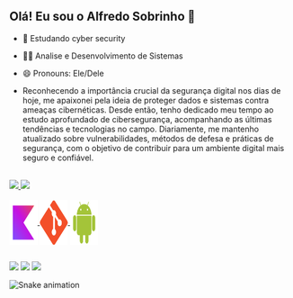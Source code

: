 ## Olá! Eu sou o Alfredo Sobrinho 👋


- 🌱 Estudando cyber security
- 👨‍🚀 Analise e Desenvolvimento de Sistemas
- 😄 Pronouns: Ele/Dele



- Reconhecendo a importância crucial da segurança digital nos dias de hoje, me apaixonei pela ideia de proteger dados e sistemas contra ameaças cibernéticas. Desde então, tenho dedicado meu tempo ao estudo aprofundado de cibersegurança, acompanhando as últimas tendências e tecnologias no campo. Diariamente, me mantenho atualizado sobre vulnerabilidades, métodos de defesa e práticas de segurança, com o objetivo de contribuir para um ambiente digital mais seguro e confiável.


<div style="display: inline_block"><br>
     <a href="https://github.com/AlfredoSobrinho">
     <img width="48%" src="https://github-readme-stats.vercel.app/api?username=AlfredoSobrinho&show_icons=true&theme=merko&include_all_commits=false&count_private=true"/>
     <img width="48%" src="https://github-readme-stats.vercel.app/api/top-langs/?username=AlfredoSobrinho&layout=compact&langs_count=7&theme=merko"/>
</div>
  
  <div style="display: inline_block"><br>
      <img align="center" alt="Geo-ktl" height="80" width="50" src= https://github.com/devicons/devicon/blob/master/icons/kotlin/kotlin-original.svg>
      <img align="center" alt="Geo-git" height="80" width="50" src= https://github.com/devicons/devicon/blob/master/icons/git/git-original.svg>
      <img align="center" alt="Geo-ad" height="80" width="50" src= https://github.com/devicons/devicon/blob/master/icons/android/android-plain.svg>
     </div>
  
  ##
  <div>
   <a href="https://www.instagram.com/invites/contact/?i=4i5shczf6ofc&utm_content=wui0cr" target="_blank"><img src="https://img.shields.io/badge/-Instagram-%23E4405F?style=for-the-badge&logo=instagram&logoColor=white" target="_blank"></a>
  <a href = "mailto:freddevs0001@gmail.com"><img src="https://img.shields.io/badge/Gmail-D14836?style=for-the-badge&logo=gmail&logoColor=white" target="_blank"></a>
  <a href="https://www.linkedin.com/in/alfredo-pereira-sobrinho-07ab15225/" target="_blank"><img src="https://img.shields.io/badge/-LinkedIn-%230077B5?style=for-the-badge&logo=linkedin&logoColor=white" target="_blank"></a> 
    
  ![Snake animation](https://github.com/geovanaAnani/geovanaAnani/blob/output/github-contribution-grid-snake.svg)
    
</div>
